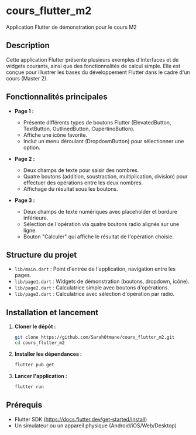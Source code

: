 
# cours_flutter_m2

Application Flutter de démonstration pour le cours M2

## Description

Cette application Flutter présente plusieurs exemples d'interfaces et de widgets courants, ainsi que des fonctionnalités de calcul simple. Elle est conçue pour illustrer les bases du développement Flutter dans le cadre d'un cours (Master 2).

## Fonctionnalités principales

- **Page 1 :**
	- Présente différents types de boutons Flutter (ElevatedButton, TextButton, OutlinedButton, CupertinoButton).
	- Affiche une icône favorite.
	- Inclut un menu déroulant (DropdownButton) pour sélectionner une option.

- **Page 2 :**
	- Deux champs de texte pour saisir des nombres.
	- Quatre boutons (addition, soustraction, multiplication, division) pour effectuer des opérations entre les deux nombres.
	- Affichage du résultat sous les boutons.

- **Page 3 :**
	- Deux champs de texte numériques avec placeholder et bordure inférieure.
	- Sélection de l'opération via quatre boutons radio alignés sur une ligne.
	- Bouton "Calculer" qui affiche le résultat de l'opération choisie.

## Structure du projet

- `lib/main.dart` : Point d'entrée de l'application, navigation entre les pages.
- `lib/page1.dart` : Widgets de démonstration (boutons, dropdown, icône).
- `lib/page2.dart` : Calculatrice simple avec boutons d'opérations.
- `lib/page3.dart` : Calculatrice avec sélection d'opération par radio.

## Installation et lancement

1. **Cloner le dépôt :**
	 ```bash
	 git clone https://github.com/SarahOtmane/cours_flutter_m2.git
	 cd cours_flutter_m2
	 ```
2. **Installer les dépendances :**
	 ```bash
	 flutter pub get
	 ```
3. **Lancer l'application :**
	 ```bash
	 flutter run
	 ```

## Prérequis

- Flutter SDK (https://docs.flutter.dev/get-started/install)
- Un simulateur ou un appareil physique (Android/iOS/Web/Desktop)


